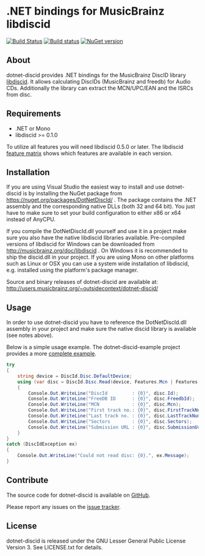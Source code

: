 # .NET bindings for MusicBrainz libdiscid
[![Build Status](https://travis-ci.org/phw/dotnet-discid.svg?branch=master)](https://travis-ci.org/phw/dotnet-discid)
[![Build status](https://ci.appveyor.com/api/projects/status/i94b2wovn11tm6hy?svg=true)](https://ci.appveyor.com/project/phw/dotnet-discid)
[![NuGet version](https://badge.fury.io/nu/DotNetDiscId.svg)](http://badge.fury.io/nu/DotNetDiscId)

## About
dotnet-discid provides .NET bindings for the MusicBrainz DiscID library [libdiscid](https://github.com/metabrainz/libdiscid).
It allows calculating DiscIDs (MusicBrainz and freedb) for Audio CDs. Additionally
the library can extract the MCN/UPC/EAN and the ISRCs from disc.

## Requirements
* .NET or Mono
* libdiscid >= 0.1.0

To utilize all features you will need libdiscid 0.5.0 or later. The libdiscid
[feature matrix](http://musicbrainz.org/doc/libdiscid#Feature_Matrix) shows which
features are available in each version.

## Installation
If you are using Visual Studio the easiest way to install and use dotnet-discid is by
installing the NuGet package from https://nuget.org/packages/DotNetDiscId/ . The
package contains the .NET assembly and the corresponding native DLLs (both 32 and 64 bit).
You just have to make sure to set your build configuration to either x86 or x64 instead
of AnyCPU.

If you compile the DotNetDiscId.dll yourself and use it in a project make sure you also
have the native libdiscid libraries available. Pre-compiled versions of libdiscid for
Windows can be downloaded from http://musicbrainz.org/doc/libdiscid . On Windows it is
recommended to ship the discid.dll in your project. If you are using Mono on other
platforms such as Linux or OSX you can use a system wide installation of libdiscid, e.g.
installed using the platform's package manager.

Source and binary releases of dotnet-discid are available at:
http://users.musicbrainz.org/~outsidecontext/dotnet-discid/

## Usage
In order to use dotnet-discid you have to reference the DotNetDiscId.dll assembly in
your project and make sure the native discid library is available (see notes above).

Below is a simple usage example. The dotnet-discid-example project provides a more
[complete example](https://github.com/phw/dotnet-discid/blob/master/dotnet-discid-example/Program.cs).

```C#
try
{
    string device = DiscId.Disc.DefaultDevice;
    using (var disc = DiscId.Disc.Read(device, Features.Mcn | Features.Isrc))
    {
        Console.Out.WriteLine("DiscId         : {0}", disc.Id);
        Console.Out.WriteLine("FreeDB ID      : {0}", disc.FreedbId);
        Console.Out.WriteLine("MCN            : {0}", disc.Mcn);
        Console.Out.WriteLine("First track no.: {0}", disc.FirstTrackNumber);
        Console.Out.WriteLine("Last track no. : {0}", disc.LastTrackNumber);
        Console.Out.WriteLine("Sectors        : {0}", disc.Sectors);
        Console.Out.WriteLine("Submission URL : {0}", disc.SubmissionUrl);
    }
}
catch (DiscIdException ex)
{
    Console.Out.WriteLine("Could not read disc: {0}.", ex.Message);
}
```

## Contribute
The source code for dotnet-discid is available on
[GitHub](https://github.com/phw/dotnet-discid).

Please report any issues on the
[issue tracker](https://github.com/phw/dotnet-discid/issues).

## License
dotnet-discid is released under the GNU Lesser General Public License Version 3. See LICENSE.txt for details.
